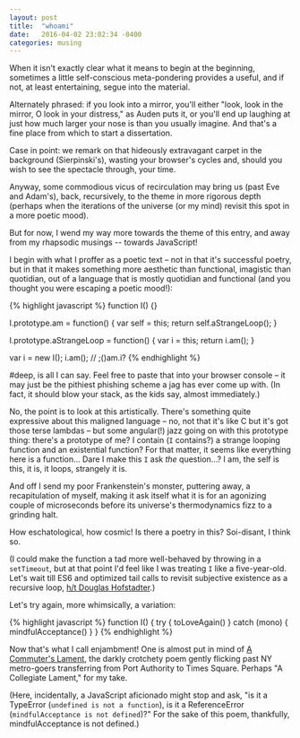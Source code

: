 ```yaml
---
layout: post
title:  "whoami"
date:   2016-04-02 23:02:34 -0400
categories: musing
---
```

When it isn't exactly clear what it
means to begin at the beginning, sometimes a little self-conscious meta-pondering
provides a useful, and if not, at least entertaining, segue into the material.

Alternately phrased: if you look into a mirror, you'll either "look, look in the mirror, 
O look in your distress," as Auden puts it, or you'll end up laughing at just how much
larger your nose is than you usually imagine. And that's a fine place from which to 
start a dissertation.

Case in point: we remark on that hideously extravagant carpet in the background
(Sierpinski's), wasting your browser's cycles and, should you wish to see the spectacle
through, your time.

Anyway, some commodious vicus of recirculation may bring us (past Eve and Adam's),
back, recursively, to the theme in more rigorous depth (perhaps when the iterations of the 
universe (or my mind) revisit this spot in a more poetic mood).

But for now, I wend my way more towards the theme of this entry, and away from my
rhapsodic musings -- towards JavaScript!

I begin with what I proffer as a poetic text – not in that it's successful
poetry, but in that it makes something more aesthetic than 
functional, imagistic than quotidian, out of a language that is mostly quotidian and 
functional (and you thought you were escaping a poetic mood!):

{% highlight javascript %}
function I() {}

I.prototype.am = function() {
  var self = this;
  return self.aStrangeLoop();
}

I.prototype.aStrangeLoop = function() {
  var i = this;
  return i.am();
}

var i = new I();
i.am(); // ;()am.i?
{% endhighlight %}

&#35;deep, is all I can say. Feel free to paste that into your browser console – it may
just be the pithiest phishing scheme a jag has ever come up with. (In fact, it should
blow your stack, as the kids say, almost immediately.)

No, the point is to look at this artistically. There's something quite expressive
about this maligned language – no, not that it's like C but it's got those terse
lambdas – but some angular(!) jazz going on with this prototype thing: there's a
prototype of me? I contain (`I` contains?) a strange looping function and an existential function? 
For that matter, it seems like everything here is a function... Dare I make this `I` ask *the* 
question...? I am, the self is this, it is, it loops, strangely it is.

And off I send my poor Frankenstein's monster, puttering away, a recapitulation of myself, 
making it ask itself what it is for an agonizing couple of microseconds before its universe's
thermodynamics fizz to a grinding halt.

How eschatological, how cosmic! Is there a poetry in this? Soi-disant, I think so.

(I could make the function a tad more well-behaved by throwing in a `setTimeout`, but
at that point I'd feel like I was treating `I` like a five-year-old. Let's wait till
ES6 and optimized tail calls to revisit subjective existence as a recursive loop, [h/t Douglas Hofstadter](https://en.wikipedia.org/wiki/I_Am_a_Strange_Loop).)

Let's try again, more whimsically, a variation:

{% highlight javascript %}
function I() {
  try {
    toLoveAgain()
  } catch (mono) {
    mindfulAcceptance()
  }
}
{% endhighlight %}

Now that's what I call enjambment! One is almost put in mind of [A Commuter's Lament](http://www.nytimes.com/1997/10/12/nyregion/neighborhood-report-midtown-lament-of-commuter-in-8-parts.html), the
darkly crotchety poem gently flicking past NY metro-goers transferring from Port
Authority to Times Square. Perhaps "A Collegiate Lament," for my take.

(Here, incidentally, a JavaScript aficionado might stop and ask, "is it a TypeError (`undefined is not a function`),
is it a ReferenceError (`mindfulAcceptance is not defined`)?" For the sake of this poem, thankfully,
mindfulAcceptance is not defined.)



